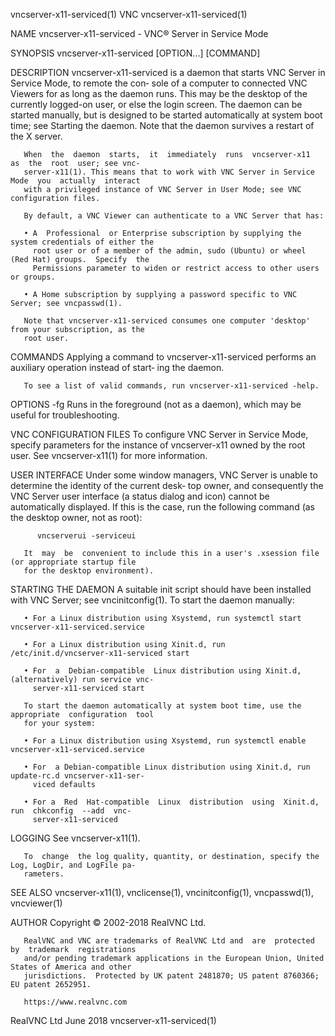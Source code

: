 vncserver-x11-serviced(1)                         VNC                        vncserver-x11-serviced(1)

NAME
       vncserver-x11-serviced - VNC® Server in Service Mode

SYNOPSIS
       vncserver-x11-serviced [OPTION...] [COMMAND]

DESCRIPTION
       vncserver-x11-serviced  is  a daemon that starts VNC Server in Service Mode, to remote the con‐
       sole of a computer to connected VNC Viewers for as long as the daemon runs.  This  may  be  the
       desktop  of  the  currently logged-on user, or else the login screen. The daemon can be started
       manually, but is designed to be started automatically at system boot  time;  see  Starting  the
       daemon. Note that the daemon survives a restart of the X server.

       When  the  daemon  starts,  it  immediately  runs  vncserver-x11  as  the  root  user; see vnc‐
       server-x11(1). This means that to work with VNC Server in Service Mode  you  actually  interact
       with a privileged instance of VNC Server in User Mode; see VNC configuration files.

       By default, a VNC Viewer can authenticate to a VNC Server that has:

       • A  Professional  or Enterprise subscription by supplying the system credentials of either the
         root user or of a member of the admin, sudo (Ubuntu) or wheel (Red Hat) groups.  Specify  the
         Permissions parameter to widen or restrict access to other users or groups.

       • A Home subscription by supplying a password specific to VNC Server; see vncpasswd(1).

       Note that vncserver-x11-serviced consumes one computer 'desktop' from your subscription, as the
       root user.

COMMANDS
       Applying a command to vncserver-x11-serviced performs an auxiliary operation instead of  start‐
       ing the daemon.

       To see a list of valid commands, run vncserver-x11-serviced -help.

OPTIONS
       -fg    Runs in the foreground (not as a daemon), which may be useful for troubleshooting.

VNC CONFIGURATION FILES
       To  configure  VNC Server in Service Mode, specify parameters for the instance of vncserver-x11
       owned by the root user. See vncserver-x11(1) for more information.

USER INTERFACE
       Under some window managers, VNC Server is unable to determine the identity of the current desk‐
       top  owner, and consequently the VNC Server user interface (a status dialog and icon) cannot be
       automatically displayed. If this is the case, run the following command (as the desktop  owner,
       not as root):

          vncserverui -serviceui

       It  may  be  convenient to include this in a user's .xsession file (or appropriate startup file
       for the desktop environment).

STARTING THE DAEMON
       A suitable init script should have been installed with VNC  Server;  see  vncinitconfig(1).  To
       start the daemon manually:

       • For a Linux distribution using Xsystemd, run systemctl start vncserver-x11-serviced.service

       • For a Linux distribution using Xinit.d, run /etc/init.d/vncserver-x11-serviced start

       • For  a  Debian-compatible  Linux distribution using Xinit.d, (alternatively) run service vnc‐
         server-x11-serviced start

       To start the daemon automatically at system boot time, use the appropriate  configuration  tool
       for your system:

       • For a Linux distribution using Xsystemd, run systemctl enable vncserver-x11-serviced.service

       • For  a Debian-compatible Linux distribution using Xinit.d, run update-rc.d vncserver-x11-ser‐
         viced defaults

       • For a  Red  Hat-compatible  Linux  distribution  using  Xinit.d,  run  chkconfig  --add  vnc‐
         server-x11-serviced

LOGGING
       See vncserver-x11(1).

       To  change  the log quality, quantity, or destination, specify the Log, LogDir, and LogFile pa‐
       rameters.

SEE ALSO
       vncserver-x11(1), vnclicense(1), vncinitconfig(1), vncpasswd(1), vncviewer(1)

AUTHOR
       Copyright © 2002-2018 RealVNC Ltd.

       RealVNC and VNC are trademarks of RealVNC Ltd and  are  protected  by  trademark  registrations
       and/or pending trademark applications in the European Union, United States of America and other
       jurisdictions.  Protected by UK patent 2481870; US patent 8760366; EU patent 2652951.

       https://www.realvnc.com

RealVNC Ltd                                    June 2018                     vncserver-x11-serviced(1)
